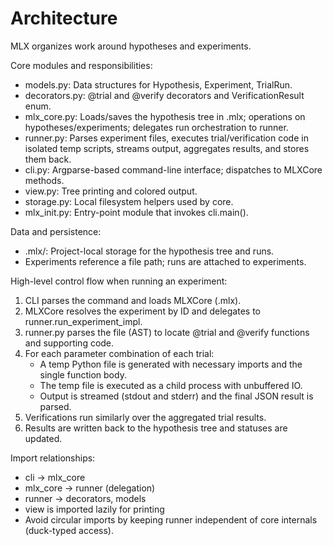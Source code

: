 # Architecture

MLX organizes work around hypotheses and experiments.

Core modules and responsibilities:
- models.py: Data structures for Hypothesis, Experiment, TrialRun.
- decorators.py: @trial and @verify decorators and VerificationResult enum.
- mlx_core.py: Loads/saves the hypothesis tree in .mlx; operations on hypotheses/experiments; delegates run orchestration to runner.
- runner.py: Parses experiment files, executes trial/verification code in isolated temp scripts, streams output, aggregates results, and stores them back.
- cli.py: Argparse-based command-line interface; dispatches to MLXCore methods.
- view.py: Tree printing and colored output.
- storage.py: Local filesystem helpers used by core.
- mlx_init.py: Entry-point module that invokes cli.main().

Data and persistence:
- .mlx/: Project-local storage for the hypothesis tree and runs.
- Experiments reference a file path; runs are attached to experiments.

High-level control flow when running an experiment:
1) CLI parses the command and loads MLXCore (.mlx).
2) MLXCore resolves the experiment by ID and delegates to runner.run_experiment_impl.
3) runner.py parses the file (AST) to locate @trial and @verify functions and supporting code.
4) For each parameter combination of each trial:
   - A temp Python file is generated with necessary imports and the single function body.
   - The temp file is executed as a child process with unbuffered IO.
   - Output is streamed (stdout and stderr) and the final JSON result is parsed.
5) Verifications run similarly over the aggregated trial results.
6) Results are written back to the hypothesis tree and statuses are updated.

Import relationships:
- cli -> mlx_core
- mlx_core -> runner (delegation)
- runner -> decorators, models
- view is imported lazily for printing
- Avoid circular imports by keeping runner independent of core internals (duck-typed access).
